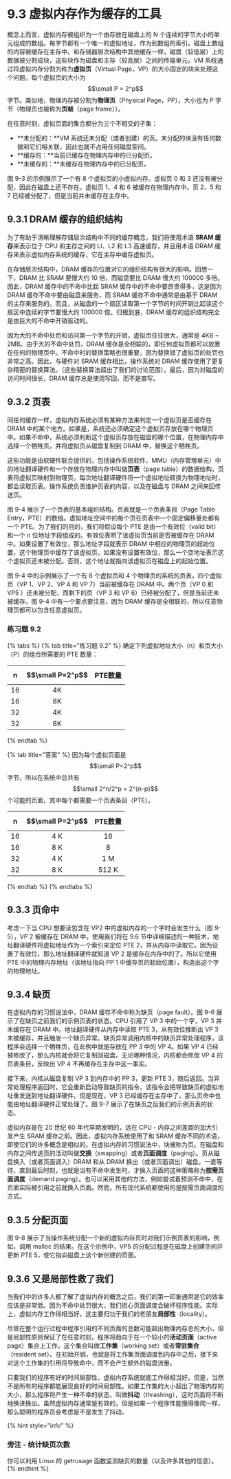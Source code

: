 # 9.3 虚拟内存作为缓存的工具

概念上而言，虚拟内存被组织为一个由存放在磁盘上的 N 个连续的字节大小的单元组成的数组。每字节都有一个唯一的虚拟地址，作为到数组的索引。磁盘上数组的内容被缓存在主存中。和存储器层次结构中其他缓存一样，磁盘（较低层）上的数据被分割成块，这些块作为磁盘和主存（较高层）之间的传输单元。VM 系统通过将虚拟内存分割为称为**虚拟页**（Virtual Page，VP）的大小固定的块来处理这个问题。每个虚拟页的大小为 $$\small P = 2^p$$ 字节。类似地，物理内存被分割为**物理页**（Physical Page，PP），大小也为 P 字节（物理页也被称为**页帧**（page frame））。

在任意时刻，虚拟页面的集合都分为三个不相交的子集：

* **未分配的：**VM 系统还未分配（或者创建）的页。未分配的块没有任何数据和它们相关联，因此也就不占用任何磁盘空间。
* **缓存的：**当前已缓存在物理内存中的已分配页。
* **未缓存的：**未缓存在物理内存中的已分配页。

图 9-3 的示例展示了一个有 8 个虚拟页的小虚拟内存。虚拟页 0 和 3 还没有被分配，因此在磁盘上还不存在。虚拟页 1、4 和 6 被缓存在物理内存中。页 2、5 和 7 已经被分配了，但是当前并未缓存在主存中。

## 9.3.1 DRAM 缓存的组织结构

为了有助于清晰理解存储层次结构中不同的缓存概念，我们将使用术语 **SRAM 缓存**来表示位于 CPU 和主存之间的 Ll、L2 和 L3 高速缓存，并且用术语 DRAM 缓存来表示虚拟内存系统的缓存，它在主存中缓存虚拟页。

在存储层次结构中，DRAM 缓存的位置对它的组织结构有很大的影响。回想一下，DRAM 比 SRAM 要慢大约 10 倍，而磁盘要比 DRAM 慢大约 100000 多倍。因此，DRAM 缓存中的不命中比起 SRAM 缓存中的不命中要昂贵得多，这是因为 DRAM 缓存不命中要由磁盘来服务，而 SRAM 缓存不命中通常是由基于 DRAM 的主存来服务的。而且，从磁盘的一个扇区读取第一个字节的时间开销比起读这个扇区中连续的字节要慢大约 100000 倍。归根到底，DRAM 缓存的组织结构完全是由巨大的不命中开销驱动的。

因为大的不命中处罚和访问第一个字节的开销，虚拟页往往很大，通常是 4KB ~ 2MB。由于大的不命中处罚，DRAM 缓存是全相联的，即任何虚拟页都可以放置在任何的物理页中。不命中时的替换策略也很重要，因为替换错了虚拟页的处罚也非常之高。因此，与硬件对 SRAM 缓存相比，操作系统对 DRAM 缓存使用了更复杂精密的替换算法。（这些替换算法超出了我们的讨论范围）。最后，因为对磁盘的访问时间很长，DRAM 缓存总是使用写回，而不是直写。

## 9.3.2 页表

同任何缓存一样，虚拟内存系统必须有某种方法来判定一个虚拟页是否缓存在 DRAM 中的某个地方。如果是，系统还必须确定这个虚拟页存放在哪个物理页中。如果不命中，系统必须判断这个虚拟页存放在磁盘的哪个位置，在物理内存中选择一个牺牲页，并将虚拟页从磁盘复制到 DRAM 中，替换这个牺牲页。

这些功能是由软硬件联合提供的，包括操作系统软件、MMU（内存管理单元）中的地址翻译硬件和一个存放在物理内存中叫做**页表**（page table）的数据结构，页表将虚拟页映射到物理页。每次地址翻译硬件将一个虚拟地址转换为物理地址时，都会读取页表。操作系统负责维护页表的内容，以及在磁盘与 DRAM 之间来回传送页。

图 9-4 展示了一个页表的基本组织结构。页表就是一个页表条目（Page Table Entry，PTE）的数组。虚拟地址空间中的每个页在页表中一个固定偏移量处都有一个 PTE。为了我们的目的，我们将假设每个 PTE 是由一个有效位（valid bit）和一个 n 位地址字段组成的。有效位表明了该虚拟页当前是否被缓存在 DRAM 中。如果设置了有效位，那么地址字段就表示 DRAM 中相应的物理页的起始位置，这个物理页中缓存了该虚拟页。如果没有设置有效位，那么一个空地址表示这个虚拟页还未被分配。否则，这个地址就指向该虚拟页在磁盘上的起始位置。

图 9-4 中的示例展示了一个有 8 个虚拟页和 4 个物理页的系统的页表。四个虚拟页（VP 1、VP 2、VP 4 和 VP 7）当前被缓存在 DRAM 中。两个页（VP 0 和 VP5 ）还未被分配，而剩下的页（VP 3 和 VP 6）已经被分配了，但是当前还未被缓存。图 9-4 中有一个要点要注意，因为 DRAM 缓存是全相联的，所以任意物理页都可以包含任意虚拟页。

### 练习题 9.2

{% tabs %}
{% tab title="练习题 9.2" %}
确定下列虚拟地址大小（n）和页大小（P）的组合所需要的 PTE 数量：

| n | $$\small P=2^p$$  | PTE数量 |
| :---: | :---: | :---: |
| 16 | 4K |  |
| 16 | 8K |  |
| 32 | 4K |  |
| 32 | 8K |  |
{% endtab %}

{% tab title="答案" %}
因为每个虚拟页面是$$\small P=2^p$$字节，所以在系统中总共有$$\small 2^n/2^p = 2^{n-p}$$个可能的页面，其中每个都需要一个页表条目（PTE）。

| n | $$\small P=2^p$$  | PTE数量 |
| :---: | :---: | :---: |
| 16 | 4 K | 16 |
| 16 | 8 K | 8 |
| 32 | 4 K | 1 M |
| 32 | 8 K | 512 K |
{% endtab %}
{% endtabs %}

## 9.3.3 页命中

考虑一下当 CPU 想要读包含在 VP2 中的虚拟内存的一个字时会发生什么（图 9-5），VP 2 被缓存在 DRAM 中。使用我们将在 9.6 节中详细描述的一种技术，地址翻译硬件将虚拟地址作为一个索引来定位 PTE 2，并从内存中读取它。因为设置了有效位，那么地址翻译硬件就知道 VP 2 是缓存在内存中的了。所以它使用 PTE 中的物理内存地址（该地址指向 PP 1 中缓存页的起始位置），构造出这个字的物理地址。

## 9.3.4 缺页

在虚拟内存的习惯说法中，DRAM 缓存不命中称为缺页（page fault）。图 9-6 展示了在缺页之前我们的示例页表的状态。CPU 引用了 VP 3 中的一个字，VP 3 并未缓存在 DRAM 中。地址翻译硬件从内存中读取 PTE 3，从有效位推断出 VP 3 未被缓存，并且触发一个缺页异常。缺页异常调用内核中的缺页异常处理程序，该程序会选择一个牺牲页，在此例中就是存放在 PP 3 中的 VP 4。如果 VP 4 已经被修改了，那么内核就会将它复制回磁盘。无论哪种情况，内核都会修改 VP 4 的页表条目，反映出 VP 4 不再缓存在主存中这一事实。

接下来，内核从磁盘复制 VP 3 到内存中的 PP 3，更新 PTE 3，随后返回。当异常处理程序返回时，它会重新启动导致缺页的指令，该指令会把导致缺页的虚拟地址重发送到地址翻译硬件。但是现在，VP 3 已经缓存在主存中了，那么页命中也能由地址翻译硬件正常处理了。图 9-7 展示了在缺页之后我们的示例页表的状态。

虚拟内存是在 20 世纪 60 年代早期发明的，远在 CPU - 内存之间差距的加大引发产生 SRAM 缓存之前。因此，虚拟内存系统使用了和 SRAM 缓存不同的术语，即使它们的许多概念是相似的。在虚拟内存的习惯说法中，块被称为页。在磁盘和内存之间传送页的活动叫做**交换**（swapping）或者**页面调度**（paging）。页从磁盘换入（或者页面调入）DRAM 和从 DRAM 换出（或者页面调出）磁盘。一直等待，直到最后时刻，也就是当有不命中发生时，才换入页面的这种策略称为**按需页面调度**（demand paging）。也可以采用其他的方法，例如尝试着预测不命中，在页面实际被引用之前就换入页面。然而，所有现代系统都使用的是按需页面调度的方式。

## 9.3.5 分配页面

图 9-8 展示了当操作系统分配一个新的虚拟内存页时对我们示例页表的影响，例如，调用 malloc 的结果。在这个示例中，VP5 的分配过程是在磁盘上创建空间并更新 PTE 5，使它指向磁盘上这个新创建的页面。

## 9.3.6 又是局部性救了我们

当我们中的许多人都了解了虚拟内存的概念之后，我们的第一印象通常是它的效率应该是非常低。因为不命中处罚很大，我们担心页面调度会破坏程序性能。实际上，虚拟内存工作得相当好，这主要归功于我们的老朋友**局部性**（locality）。

尽管在整个运行过程中程序引用的不同页面的总数可能超出物理内存总的大小，但是局部性原则保证了在任意时刻，程序将趋向于在一个较小的**活动页面**（active page）集合上工作，这个集合叫做**工作集**（working set）或者**常驻集合**（resident set）。在初始开销，也就是将工作集页面调度到内存中之后，接下来对这个工作集的引用将导致命中，而不会产生额外的磁盘流量。

只要我们的程序有好的时间局部性，虚拟内存系统就能工作得相当好。但是，当然不是所有的程序都能展现良好的时间局部性。如果工作集的大小超出了物理内存的大小，那么程序将产生一种不幸的状态，叫做**抖动**（thrashing），这时页面将不断地换进换出。虽然虚拟内存通常是有效的，但是如果一个程序性能慢得像爬一样，那么聪明的程序员会考虑是不是发生了抖动。

{% hint style="info" %}
### 旁注 - 统计缺页次数

你可以利用 Linux 的 getrusage 函数监测缺页的数量（以及许多其他的信息）。
{% endhint %}

